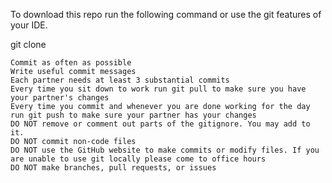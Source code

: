 To download this repo run the following command or use the git features of your IDE.

git clone <url of repo>

    Commit as often as possible
    Write useful commit messages
    Each partner needs at least 3 substantial commits
    Every time you sit down to work run git pull to make sure you have your partner's changes
    Every time you commit and whenever you are done working for the day run git push to make sure your partner has your changes
    DO NOT remove or comment out parts of the gitignore. You may add to it.
    DO NOT commit non-code files
    DO NOT use the GitHub website to make commits or modify files. If you are unable to use git locally please come to office hours
    DO NOT make branches, pull requests, or issues
